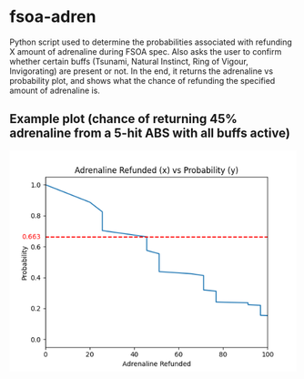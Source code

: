 # fsoa-adren
Python script used to determine the probabilities associated with refunding X amount of adrenaline during FSOA spec.
Also asks the user to confirm whether certain buffs (Tsunami, Natural Instinct, Ring of Vigour, Invigorating) are present or not.
In the end, it returns the adrenaline vs probability plot, and shows what the chance of refunding the specified amount of adrenaline is.

## Example plot (chance of returning 45% adrenaline from a 5-hit ABS with all buffs active)
![](images/example_plot1.png)
